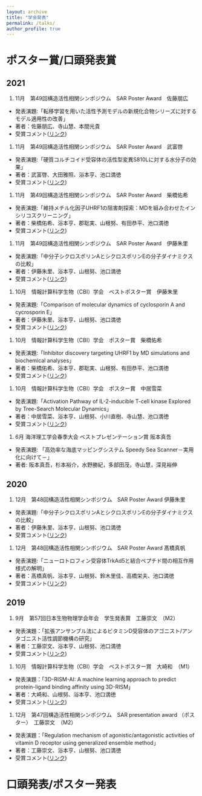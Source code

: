 ```yaml
---
layout: archive
title: "学会発表"
permalink: /talks/
author_profile: true
---
```



# ポスター賞/口頭発表賞


## 2021

1. 11月　第49回構造活性相関シンポジウム　SAR Poster Award　佐藤朋広
  - 発表演題:「転移学習を用いた活性予測モデルの新規化合物シリーズに対するモデル適用性の改善」
  - 著者：佐藤朋広、寺山慧、本間光貴
  - 受賞コメント([リンク](https://www.yokohama-cu.ac.jp/news/2021/21220114soto.htm))

1. 11月　第49回構造活性相関シンポジウム　SAR Poster Award　武富啓
  - 発表演題:「硬質コルチコイド受容体の活性型変異S810Lに対する水分子の効果」
  - 著者：武富啓、大田雅照、浴本亨、池口満徳
  - 受賞コメント([リンク](https://www.yokohama-cu.ac.jp/news/2021/20220114taketomi.htm))

1. 11月　第49回構造活性相関シンポジウム　SAR Poster Award　柴橋佑希
  - 発表演題:「維持メチル化因子UHRF1の阻害剤探索：MDを組み合わせたインシリコスクリーニング」
  - 著者：柴橋佑希、浴本亨、郡聡実、山根努、有田恭平、池口満徳
  - 受賞コメント([リンク](https://www.yokohama-cu.ac.jp/news/2021/21220114shibahashi.htm))

1. 11月　第49回構造活性相関シンポジウム　SAR Poster Award　伊藤朱里
  - 発表演題:「中分子シクロスポリンAとシクロスポリンEの分子ダイナミクスの比較」
  - 著者：伊藤朱里、浴本亨、山根努、池口満徳
  - 受賞コメント([リンク](https://www.yokohama-cu.ac.jp/news/2021/21220114itoakari.htm))

1. 10月　情報計算科学生物（CBI）学会　ベストポスター賞　伊藤朱里
  - 発表演題:「Comparison of molecular dynamics of cyclosporin A and cycrosporin E」
  - 著者：伊藤朱里、浴本亨、山根努、池口満徳
  - 受賞コメント([リンク](https://www.yokohama-cu.ac.jp/news/2021/2021130itoakari.html))

1. 10月　情報計算科学生物（CBI）学会　ポスター賞　柴橋佑希
  - 発表演題:「Inhibitor discovery targeting UHRF1 by MD simulations and biochemical analyses」
  - 著者：柴橋佑希、浴本亨、郡聡実、山根努、有田恭平、池口満徳
  - 受賞コメント([リンク](https://www.yokohama-cu.ac.jp/news/2021/2021130shibasakiyuki.html))

1. 10月　情報計算科学生物（CBI）学会　ポスター賞　中居雪菜
  - 発表演題:「Activation Pathway of IL-2-inducible T-cell kinase Explored by Tree-Search Molecular Dynamics」
  - 著者：中居雪菜、浴本亨、山根努、小川直樹、寺山慧、池口満徳
  - 受賞コメント([リンク](https://www.yokohama-cu.ac.jp/news/2021/2021130nakaiyukina.html))

1. 6月 海洋理工学会春季大会 ベストプレゼンテーション賞 阪本真吾
  - 発表演題: 「高効率な海底マッピングシステム Speedy Sea Scanner－実用化に向けて－」
  - 著者: 阪本真吾，杉本裕介，水野勝紀，多部田茂，寺山慧，深見裕伸

## 2020

1. 12月　第48回構造活性相関シンポジウム　SAR Poster Award 伊藤朱里
  - 発表演題:「中分子シクロスポリンAとシクロスポリンEの分子ダイナミクスの比較」
  - 著者：伊藤朱里、浴本亨、山根努、池口満徳
  - 受賞コメント([リンク](https://www.yokohama-cu.ac.jp/news/2020/201224itoakari.html))

1. 12月　第48回構造活性相関シンポジウム　SAR Poster Award 髙橋真帆
  - 発表演題:「ニューロトロフィン受容体TrkAd5と結合ペプチド間の相互作用様式の解明」
  - 著者：髙橋真帆、浴本亨、山根努、鈴木里佳、高橋栄夫、池口満徳
  - 受賞コメント([リンク](https://www.yokohama-cu.ac.jp/news/2020/201224takahashimaho.html))

## 2019
1. 9月　第57回日本生物物理学会年会　学生発表賞　工藤崇文　（M2）
  - 発表演題：「拡張アンサンブル法によるビタミンD受容体のアゴニスト/アンタゴニスト活性調節機構の研究」
  - 著者：工藤崇文、浴本亨、山根努、池口満徳
  - 受賞コメント([リンク](http://www.tsurumi.yokohama-cu.ac.jp/news/20191010kudou.html))

1. 10月　情報計算科学生物（CBI）学会　ベストポスター賞　大崎和　（M1）
  - 発表演題：「3D-RISM-AI: A machine learning approach to predict protein-ligand binding affinity using 3D-RISM」
  - 著者：大崎和、山根努、浴本亨、池口満徳
  - 受賞コメント([リンク](http://www.tsurumi.yokohama-cu.ac.jp/news/20191031osaki.html))

1. 12月　第47回構造活性相関シンポジウム　SAR presentation award （ポスター）　工藤崇文　（M2）
  - 発表演題：「Regulation mechanism of agonistic/antagonistic activities of vitamin D receptor using generalized ensemble method」
  - 著者：工藤崇文、浴本亨、山根努、池口満徳
  - 受賞コメント([リンク](http://www.tsurumi.yokohama-cu.ac.jp/news/20191218kudou.html))

#  口頭発表/ポスター発表
